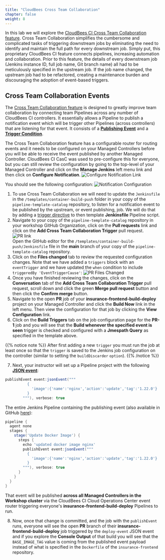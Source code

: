 ```yaml
---
title: "CloudBees Cross Team Collaboration"
chapter: false
weight: 8
--- 
```


In this lab we will explore the [CloudBees CI Cross Team Collaboration feature](https://docs.cloudbees.com/docs/cloudbees-ci/latest/cloud-admin-guide/cross-team-collaboration). Cross Team Collaboration simplifies the cumbersome and complicated tasks of triggering downstream jobs by eliminating the need to identify and maintain the full path for every downstream job. Simply put, this proprietary CloudBees CI feature connects pipelines, increasing automation and collaboration. Prior to this feature, the details of every downstream job (Jenkins instance ID, full job name, Git branch name) all had to be meticulously specified in the upstream job. If the job name changed, the upstream job had to be refactored, creating a maintenance burden and discouraging the adoption of event-based triggers.

## Cross Team Collaboration Events

The [Cross Team Collaboration feature](https://docs.cloudbees.com/docs/cloudbees-ci/latest/cloud-admin-guide/cross-team-collaboration) is designed to greatly improve team collaboration by connecting team Pipelines across any number of CloudBees CI controllers. It essentially allows a Pipeline to publish a notification event which will be trigger other Pipelines (across controllers) that are listening for that event. It consists of a **[Publishing Event](https://docs.cloudbees.com/docs/cloudbees-ci/latest/cloud-admin-guide/cross-team-collaboration#cross-team-event-publishers)** and a **[Trigger Condition](https://docs.cloudbees.com/docs/cloudbees-ci/latest/cloud-admin-guide/cross-team-collaboration#cross-team-event-triggers)**. 

The Cross Team Collaboration feature has a configurable router for routing events and it needs to be configured on your Managed Controllers before you will be able to receive the event published by another Managed Controller. CloudBees CI CasC was used to pre-configure this for everyone, but you can still review the configuration by going to the top-level of your Managed Controller and click on the **Manage Jenkins** left menu link and then click on **Configure Notification**. ![Configure Notification Link](config-notification-link.png?width=50pc)

 You should see the following configuration: ![Notification Configuration](notification-config.png?width=50pc)


1. To use Cross Team Collaboration we will need to update the `Jenkinsfile` in the `/templates/container-build-push` folder in your copy of the `pipeline-template-catalog` repository, to listen for a notification event to be published by the upstream, or event publishing, job. We will do that by adding a [trigger directive](https://www.jenkins.io/doc/book/pipeline/syntax/#triggers) to then template **Jenkinsfile** Pipeline script.
2. Navigate to your copy of the `pipeline-template-catalog` repository in your workshop GitHub Organization, click on the **Pull requests** link and click on the **Add Cross Team Collaboration Trigger** pull request. ![PR link](pr-link.png?width=50pc)  
Open the GitHub editor for the `/templates/container-build-push/Jenkinsfile` file in the **main** branch of your copy of the `pipeline-template-catalog` repository.
3. Click on the **Files changed** tab to review the requested configuration changes. Note that we have added a `triggers` block with an `eventTrigger` and we have updated the `when` condition to include `triggeredBy 'EventTriggerCause'`: ![PR Files Changed](pr-files-changed.png?width=50pc)
4. Once you have finished reviewing the changes, click on the **Conversation** tab of the **Add Cross Team Collaboration Trigger** pull request, scroll down and click the green **Merge pull request** button and then click the **Confirm merge** button.
5. Navigate to the open **PR** job of your **insurance-frontend-build-deploy** project on your Managed Controller and click the **Build Now** link in the left menu. Then view the configuration for that job by clicking the **View Configuration** link.
6. Click on the **Build Triggers** tab on the job configuration page for the **PR-1**  job and you will see that the **Build whenever the specified event is seen** trigger is checked and configured with a **Jmespath Query** as specified in the template above.

{{% notice note %}}
After first adding a new `trigger` you must run the job at least once so that the `trigger` is saved to the Jenkins job configuration on the controller (similar to setting the `buildDiscarder` `option`).
{{% /notice %}}

7. Next, your instructor will set up a Pipeline project with the following **[JSON event](https://docs.cloudbees.com/docs/cloudbees-ci/latest/cloud-admin-guide/cross-team-collaboration#cross-team-event-types)**: 

```groovy
publishEvent event:jsonEvent("""
          {
            'image':{'name':'nginx','action':'update','tag':'1.22.0'}
          }
        """), verbose: true
```

The entire Jenkins Pipeline containing the publishing event (also available in GitHub [here](https://github.com/cloudbees-days/cross-team-collab-publish-pipeline/blob/main/Jenkinsfile)):
```groovy
pipeline {
  agent none
  stages {
    stage('Update Docker Image') {
      steps {
        echo 'updated docker image nginx'
        publishEvent event:jsonEvent("""
          {
            'image':{'name':'nginx','action':'update','tag':'1.22.0'}
          }
        """), verbose: true
      }
    }
  }
}
```

That event will be published **across all Managed Controllers in the Workshop cluster** via the CloudBees CI Cloud Operations Center event router triggering everyone's **insurance-frontend-build-deploy** Pipelines to run. 

8. Now, once that change is committed, and the job with the `publishEvent` runs, everyone will see the open **PR** branch of their **insurance-frontend-build-deploy** job triggered by the `deploy-event` JSON event and if you explore the **Console Output** of that build you will see that the `BASE_IMAGE_TAG` value is coming from the published event payload instead of what is specified in the `Dockerfile` of the `insurance-frontend` repository.


